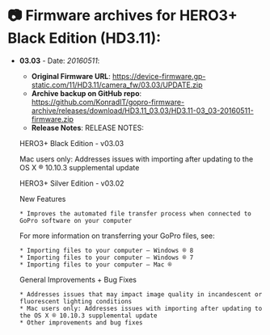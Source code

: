 # 📷 Firmware archives for HERO3+ Black Edition (HD3.11):

- **03.03** - Date: *20160511*:
	- **Original Firmware URL**: https://device-firmware.gp-static.com/11/HD3.11/camera_fw/03.03/UPDATE.zip
	- **Archive backup on GitHub repo**: https://github.com/KonradIT/gopro-firmware-archive/releases/download/HD3.11_03.03/HD3.11-03_03-20160511-firmware.zip
	- **Release Notes**:
	RELEASE NOTES:
	
	HERO3+ Black Edition - v03.03
	
	Mac users only: Addresses issues with importing after updating to the OS X ®
	10.10.3 supplemental update
	
	HERO3+ Silver Edition - v03.02
	
	New Features
	
	  * Improves the automated file transfer process when connected to GoPro software on your computer
	
	For more information on transferring your GoPro files, see:
	
	  * Importing files to your computer – Windows ® 8
	  * Importing files to your computer – Windows ® 7
	  * Importing files to your computer – Mac ®
	
	General Improvements + Bug Fixes
	
	  * Addresses issues that may impact image quality in incandescent or fluorescent lighting conditions
	  * Mac users only: Addresses issues with importing after updating to the OS X ® 10.10.3 supplemental update
	  * Other improvements and bug fixes
	
	
				
